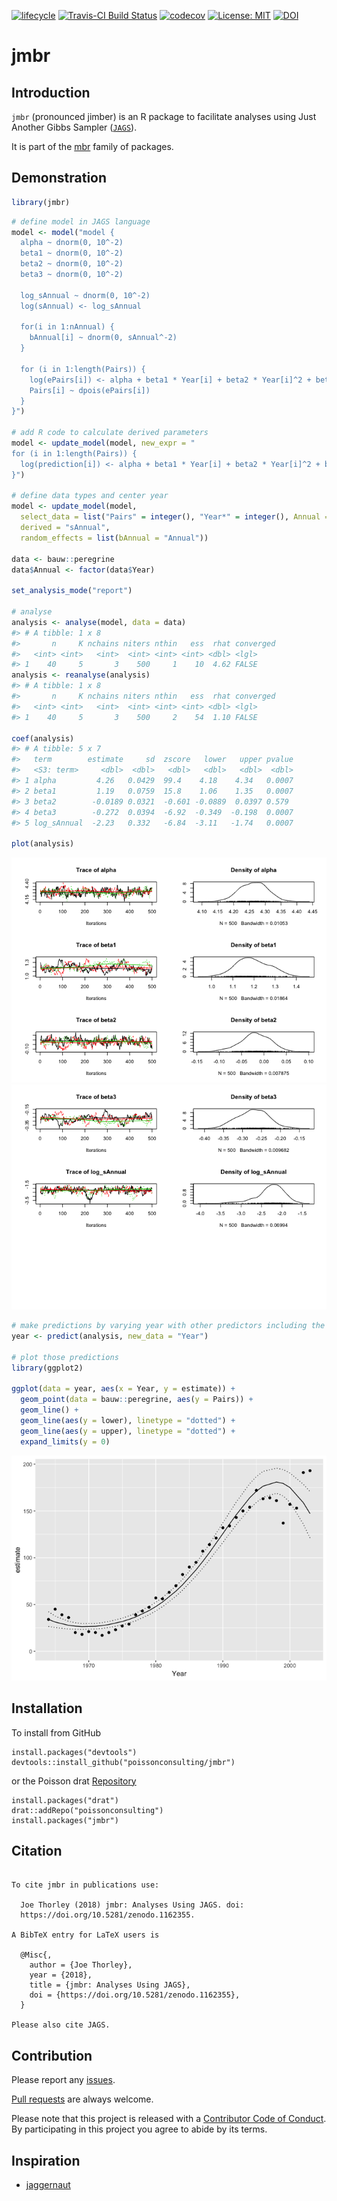 
<!-- README.md is generated from README.Rmd. Please edit that file -->

[![lifecycle](https://img.shields.io/badge/lifecycle-maturing-blue.svg)](https://www.tidyverse.org/lifecycle/#maturing)
[![Travis-CI Build
Status](https://travis-ci.org/poissonconsulting/jmbr.svg?branch=master)](https://travis-ci.org/poissonconsulting/jmbr)
[![codecov](https://codecov.io/gh/poissonconsulting/jmbr/branch/master/graph/badge.svg)](https://codecov.io/gh/poissonconsulting/jmbr)
[![License:
MIT](https://img.shields.io/badge/License-MIT-blue.svg)](https://opensource.org/licenses/MIT)
[![DOI](https://zenodo.org/badge/DOI/10.5281/zenodo.1162355.svg)](https://doi.org/10.5281/zenodo.1162355)

# jmbr

## Introduction

`jmbr` (pronounced jimber) is an R package to facilitate analyses using
Just Another Gibbs Sampler ([`JAGS`](http://mcmc-jags.sourceforge.net)).

It is part of the [mbr](https://github.com/poissonconsulting/mbr) family
of packages.

## Demonstration

``` r
library(jmbr)
```

``` r
# define model in JAGS language
model <- model("model {
  alpha ~ dnorm(0, 10^-2)
  beta1 ~ dnorm(0, 10^-2)
  beta2 ~ dnorm(0, 10^-2)
  beta3 ~ dnorm(0, 10^-2)

  log_sAnnual ~ dnorm(0, 10^-2)
  log(sAnnual) <- log_sAnnual

  for(i in 1:nAnnual) {
    bAnnual[i] ~ dnorm(0, sAnnual^-2)
  }

  for (i in 1:length(Pairs)) {
    log(ePairs[i]) <- alpha + beta1 * Year[i] + beta2 * Year[i]^2 + beta3 * Year[i]^3 + bAnnual[Annual[i]]
    Pairs[i] ~ dpois(ePairs[i])
  }
}")

# add R code to calculate derived parameters
model <- update_model(model, new_expr = "
for (i in 1:length(Pairs)) {
  log(prediction[i]) <- alpha + beta1 * Year[i] + beta2 * Year[i]^2 + beta3 * Year[i]^3 + bAnnual[Annual[i]]
}")

# define data types and center year
model <- update_model(model, 
  select_data = list("Pairs" = integer(), "Year*" = integer(), Annual = factor()),
  derived = "sAnnual",
  random_effects = list(bAnnual = "Annual"))

data <- bauw::peregrine
data$Annual <- factor(data$Year)

set_analysis_mode("report")

# analyse
analysis <- analyse(model, data = data)
#> # A tibble: 1 x 8
#>       n     K nchains niters nthin   ess  rhat converged
#>   <int> <int>   <int>  <int> <int> <int> <dbl> <lgl>    
#> 1    40     5       3    500     1    10  4.62 FALSE
analysis <- reanalyse(analysis)
#> # A tibble: 1 x 8
#>       n     K nchains niters nthin   ess  rhat converged
#>   <int> <int>   <int>  <int> <int> <int> <dbl> <lgl>    
#> 1    40     5       3    500     2    54  1.10 FALSE

coef(analysis)
#> # A tibble: 5 x 7
#>   term        estimate     sd  zscore   lower   upper pvalue
#>   <S3: term>     <dbl>  <dbl>   <dbl>   <dbl>   <dbl>  <dbl>
#> 1 alpha         4.26   0.0429  99.4    4.18    4.34   0.0007
#> 2 beta1         1.19   0.0759  15.8    1.06    1.35   0.0007
#> 3 beta2        -0.0189 0.0321  -0.601 -0.0889  0.0397 0.579 
#> 4 beta3        -0.272  0.0394  -6.92  -0.349  -0.198  0.0007
#> 5 log_sAnnual  -2.23   0.332   -6.84  -3.11   -1.74   0.0007

plot(analysis)
```

![](tools/README-unnamed-chunk-3-1.png)<!-- -->![](tools/README-unnamed-chunk-3-2.png)<!-- -->

``` r
# make predictions by varying year with other predictors including the random effect of Annual held constant
year <- predict(analysis, new_data = "Year")

# plot those predictions
library(ggplot2)

ggplot(data = year, aes(x = Year, y = estimate)) +
  geom_point(data = bauw::peregrine, aes(y = Pairs)) +
  geom_line() +
  geom_line(aes(y = lower), linetype = "dotted") +
  geom_line(aes(y = upper), linetype = "dotted") +
  expand_limits(y = 0)
```

![](tools/README-unnamed-chunk-4-1.png)<!-- -->

## Installation

To install from GitHub

    install.packages("devtools")
    devtools::install_github("poissonconsulting/jmbr")

or the Poisson drat
[Repository](https://github.com/poissonconsulting/drat)

    install.packages("drat")
    drat::addRepo("poissonconsulting")
    install.packages("jmbr")

## Citation

``` 

To cite jmbr in publications use:

  Joe Thorley (2018) jmbr: Analyses Using JAGS. doi:
  https://doi.org/10.5281/zenodo.1162355.

A BibTeX entry for LaTeX users is

  @Misc{,
    author = {Joe Thorley},
    year = {2018},
    title = {jmbr: Analyses Using JAGS},
    doi = {https://doi.org/10.5281/zenodo.1162355},
  }

Please also cite JAGS.
```

## Contribution

Please report any
[issues](https://github.com/poissonconsulting/jmbr/issues).

[Pull requests](https://github.com/poissonconsulting/jmbr/pulls) are
always welcome.

Please note that this project is released with a [Contributor Code of
Conduct](CONDUCT.md). By participating in this project you agree to
abide by its terms.

## Inspiration

  - [jaggernaut](https://github.com/poissonconsulting/jaggernaut)
